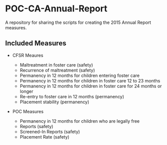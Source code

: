# POC-CA-Annual-Report
A repository for sharing the scripts for creating the 2015 Annual Report measures.

## Included Measures

- CFSR Meaures

    - Maltreatment in foster care (safety)
    - Recurrence of maltreatment (safety)
    - Permanency in 12 months for children entering foster care
    - Permanency in 12 months for children in foster care 12 to 23 months
    - Permanency in 12 months for children in foster care for 24 months or longer
    - Re-entry to foster care in 12 months (permanency)
    - Placement stability (permanency)

- POC Measures
    
    - Permanency in 12 months for children who are legally free
    - Reports (safety)
    - Screened-In Reports (safety)
    - Placement Rate (safety)
    